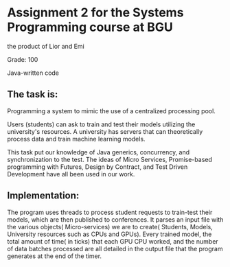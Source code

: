 # Assignment 2 for the Systems Programming course at BGU 
the product of Lior and Emi

Grade: 100

Java-written code

## The task is:
Programming a system to mimic the use of a centralized processing pool.

Users (students) can ask to train and test their models utilizing the university's resources. A university has servers that can theoretically process data and train machine learning models.

This task put our knowledge of Java generics, concurrency, and synchronization to the test. The ideas of Micro Services, Promise-based programming with Futures, Design by Contract, and Test Driven Development have all been used in our work.

## Implementation:
The program uses threads to process student requests to train-test their models, which are then published to conferences. It parses an input file with the various objects( Micro-services) we are to create( Students, Models, University resources such as CPUs and GPUs). Every trained model, the total amount of time( in ticks) that each GPU CPU worked, and the number of data batches processed are all detailed in the output file that the program generates at the end of the timer.

